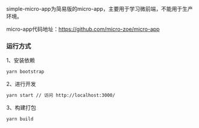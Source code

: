 simple-micro-app为简易版的micro-app，主要用于学习微前端，不能用于生产环境。

micro-app代码地址：https://github.com/micro-zoe/micro-app

### 运行方式
1、安装依赖
```bash
yarn bootstrap
```

2、进行开发
```bash
yarn start // 访问 http://localhost:3000/
```

3、构建打包
```bash
yarn build
```
